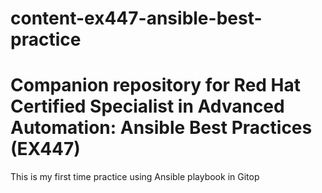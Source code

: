 # content-ex447-ansible-best-practice
# Companion repository for Red Hat Certified Specialist in Advanced Automation: Ansible Best Practices (EX447)
This is my first time practice using Ansible playbook in Gitop
